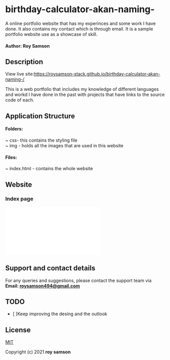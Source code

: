 # birthday-calculator-akan-naming-
A online portfolio website that has my experinces and some work I have done. It also contains my contact which is through email. It is a sample portfolio website use as a showcase of skill.

#### Author: Roy Samson

## Description
View live site:https://roysamson-stack.github.io/birthday-calculator-akan-naming-/

This is a web portfolio that includes my knowledge of different languages and workd I have done in the past with projects that have links to the source code of each. 

## Application Structure
#### Folders:

~ css- this contains the styling file <br>
~ img - holds all the images that are used in this website<br>


#### Files:
~ index.html - contains the whole website<br>

## Website  
### Index page
![Index Page](index.html) 

## Support and contact details
For any queries and suggestions, please contact the support team via **Email: roysamson494@gmail.com**

## TODO
- [ ]Keep improving the desing and the outlook<br>

## License
[MIT](https://choosealicense.com/licenses/mit/)

Copyright (c) 2021 **roy samson**